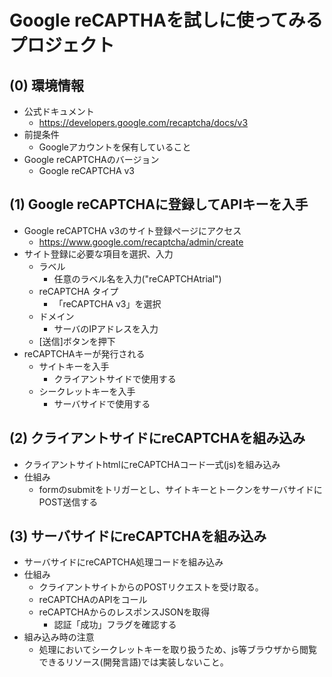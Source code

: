 # Google reCAPTHAを試しに使ってみるプロジェクト

## (0) 環境情報
* 公式ドキュメント
  * https://developers.google.com/recaptcha/docs/v3
* 前提条件
  * Googleアカウントを保有していること
* Google reCAPTCHAのバージョン
  * Google reCAPTCHA v3


## (1) Google reCAPTCHAに登録してAPIキーを入手

* Google reCAPTCHA v3のサイト登録ページにアクセス
  * https://www.google.com/recaptcha/admin/create
* サイト登録に必要な項目を選択、入力
  * ラベル
    * 任意のラベル名を入力("reCAPTCHAtrial")
  * reCAPTCHA タイプ
    * 「reCAPTCHA v3」を選択
  * ドメイン
    * サーバのIPアドレスを入力
  * [送信]ボタンを押下
* reCAPTCHAキーが発行される
  * サイトキーを入手
    * クライアントサイドで使用する
  * シークレットキーを入手
    * サーバサイドで使用する

## (2) クライアントサイドにreCAPTCHAを組み込み
* クライアントサイトhtmlにreCAPTCHAコード一式(js)を組み込み
* 仕組み
  * formのsubmitをトリガーとし、サイトキーとトークンをサーバサイドにPOST送信する

## (3) サーバサイドにreCAPTCHAを組み込み
* サーバサイドにreCAPTCHA処理コードを組み込み
* 仕組み
  * クライアントサイトからのPOSTリクエストを受け取る。
  * reCAPTCHAのAPIをコール
  * reCAPTCHAからのレスポンスJSONを取得
    * 認証「成功」フラグを確認する
* 組み込み時の注意
  * 処理においてシークレットキーを取り扱うため、js等ブラウザから閲覧できるリソース(開発言語)では実装しないこと。
